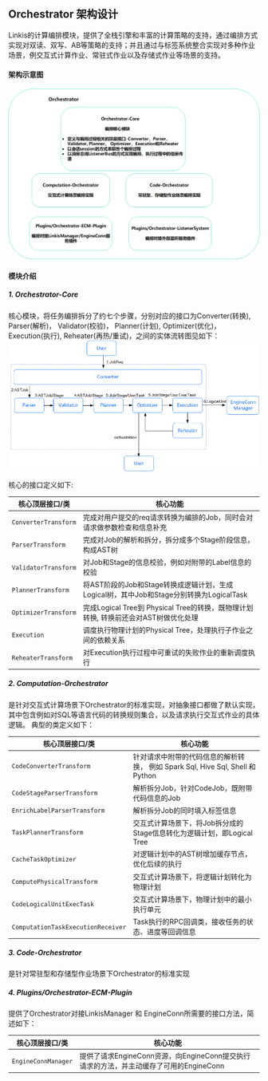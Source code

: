 ## Orchestrator 架构设计

Linkis的计算编排模块，提供了全栈引擎和丰富的计算策略的支持，通过编排方式实现对双读、双写、AB等策略的支持；并且通过与标签系统整合实现对多种作业场景，例交互式计算作业、常驻式作业以及存储式作业等场景的支持。

#### 架构示意图

![Orchestrator架构图](../../Images/Architecture/orchestrator/linkis_orchestrator_architecture.png)  


#### 模块介绍

##### 1. Orchestrator-Core

核心模块，将任务编排拆分了约七个步骤，分别对应的接口为Converter(转换), Parser(解析)， Validator(校验)， Planner(计划), Optimizer(优化)，Execution(执行), Reheater(再热/重试)，之间的实体流转图见如下：  
![Orchestrator实体流转](../../Images/Architecture/orchestrator/overall/orchestrator_entity.png)

核心的接口定义如下:

| 核心顶层接口/类 | 核心功能 |
| --- | --- | 
| `ConverterTransform`| 完成对用户提交的req请求转换为编排的Job，同时会对请求做参数检查和信息补充 |
| `ParserTransform`| 完成对Job的解析和拆分，拆分成多个Stage阶段信息，构成AST树 |
| `ValidatorTransform` | 对Job和Stage的信息校验，例如对附带的Label信息的校验 |
| `PlannerTransform` | 将AST阶段的Job和Stage转换成逻辑计划，生成Logical树，其中Job和Stage分别转换为LogicalTask |
| `OptimizerTransform` | 完成Logical Tree到 Physical Tree的转换，既物理计划转换, 转换前还会对AST树做优化处理 |
| `Execution` | 调度执行物理计划的Physical Tree，处理执行子作业之间的依赖关系 |
| `ReheaterTransform` | 对Execution执行过程中可重试的失败作业的重新调度执行 |

##### 2. Computation-Orchestrator

是针对交互式计算场景下Orchestrator的标准实现，对抽象接口都做了默认实现，其中包含例如对SQL等语言代码的转换规则集合，以及请求执行交互式作业的具体逻辑。
典型的类定义如下：

| 核心顶层接口/类 | 核心功能 |
| --- | --- | 
| `CodeConverterTransform`| 针对请求中附带的代码信息的解析转换， 例如 Spark Sql, Hive Sql, Shell 和 Python|
| `CodeStageParserTransform` | 解析拆分Job，针对CodeJob，既附带代码信息的Job|
| `EnrichLabelParserTransform` | 解析拆分Job的同时填入标签信息 |
| `TaskPlannerTransform` | 交互式计算场景下，将Job拆分成的Stage信息转化为逻辑计划，即Logical Tree |
| `CacheTaskOptimizer` | 对逻辑计划中的AST树增加缓存节点，优化后续的执行 |
| `ComputePhysicalTransform` | 交互式计算场景下，将逻辑计划转化为物理计划 |
| `CodeLogicalUnitExecTask` | 交互式计算场景下，物理计划中的最小执行单元|
| `ComputationTaskExecutionReceiver` | Task执行的RPC回调类，接收任务的状态、进度等回调信息|

##### 3. Code-Orchestrator

是针对常驻型和存储型作业场景下Orchestrator的标准实现

##### 4. Plugins/Orchestrator-ECM-Plugin

提供了Orchestrator对接LinkisManager 和 EngineConn所需要的接口方法，简述如下：

| 核心顶层接口/类 | 核心功能 |
| --- | --- | 
| `EngineConnManager` | 提供了请求EngineConn资源，向EngineConn提交执行请求的方法，并主动缓存了可用的EngineConn|